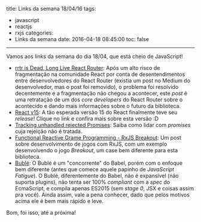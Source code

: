 title: Links da semana 18/04/16
tags:
  - javascript
  - reactjs
  - rxjs
categories:
  - Links da semana
date: 2016-04-18 08:45:00
toc: false
---
Vamos aos links da semana do dia 18/04, que está cheio de JavaScript!

- [rrtr is Dead, Long Live React Router](https://medium.com/rackt-and-roll/rrtr-is-dead-long-live-react-router-ce982f6f1c10#.j4o20vcuv): Após um alto risco de fragmentação na comunidade React por conta de desentendimentos entre desenvolvedores do React Router (existia um post no Medium do desenvolvedor, mas o post foi removido), o problema foi resolvido decentemente e a fragmentação não chegou a acontecer, este _post_ é uma retratação de um dos _core developers_ do React Router sobre o acontecido e dando mais informações sobre o futuro da biblioteca.
- [React v15](https://facebook.github.io/react/blog/2016/04/07/react-v15.html): A tão esperada versão 15 do React finalmente teve seu _release_! Clique no link e confira mais sobre esta versão :D
- [Tracking unhandled rejected Promises](http://www.2ality.com/2016/04/unhandled-rejections.html): Saiba como lidar com _promises_ cuja rejeição não é tratada.
- [Functional Reactive Grame Programming - RxJS Breakout](https://manu.ninja/functional-reactive-game-programming-rxjs-breakout): Um post sobre desenvolvimento de jogos com RxJS, com um exemplo desenvolvendo o jogo _Breakout_, um case bem diferente para esta biblioteca.
- [Bublé](https://www.npmjs.com/package/buble): O Bublé é um "concorrente" do Babel, porém com o enfoque bem diferente (antes que comece aquele papinho de _JavaScript Fatigue_). O Bublé, diferentemente do Babel, não é expansível (não suporta plugins), não tenta ser 100% _compliant_ com a _spec_ do EcmaScript, e compila apenas ES2015 (sem _stage 0_, JSX e coisas assim pra você). Ainda assim, vale a pena conhecer, dado que pelos motivos acima ele é bem mais rápido e leve.

Bom, foi isso, até a próxima!